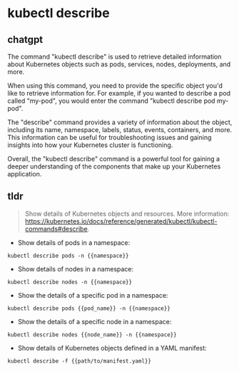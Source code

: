 # kubectl describe 
## chatgpt 
The command "kubectl describe" is used to retrieve detailed information about Kubernetes objects such as pods, services, nodes, deployments, and more.

When using this command, you need to provide the specific object you'd like to retrieve information for. For example, if you wanted to describe a pod called "my-pod", you would enter the command "kubectl describe pod my-pod".

The "describe" command provides a variety of information about the object, including its name, namespace, labels, status, events, containers, and more. This information can be useful for troubleshooting issues and gaining insights into how your Kubernetes cluster is functioning.

Overall, the "kubectl describe" command is a powerful tool for gaining a deeper understanding of the components that make up your Kubernetes application. 

## tldr 
 
> Show details of Kubernetes objects and resources.
> More information: <https://kubernetes.io/docs/reference/generated/kubectl/kubectl-commands#describe>.

- Show details of pods in a namespace:

`kubectl describe pods -n {{namespace}}`

- Show details of nodes in a namespace:

`kubectl describe nodes -n {{namespace}}`

- Show the details of a specific pod in a namespace:

`kubectl describe pods {{pod_name}} -n {{namespace}}`

- Show the details of a specific node in a namespace:

`kubectl describe nodes {{node_name}} -n {{namespace}}`

- Show details of Kubernetes objects defined in a YAML manifest:

`kubectl describe -f {{path/to/manifest.yaml}}`
